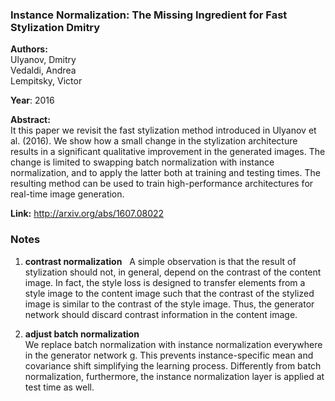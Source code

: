### Instance Normalization: The Missing Ingredient for Fast Stylization Dmitry
**Authors:**  
Ulyanov, Dmitry  
Vedaldi, Andrea  
Lempitsky, Victor  

**Year**: 2016  
  
**Abstract:**  
It this paper we revisit the fast stylization method introduced in Ulyanov et al. (2016). We show how a small change in the stylization architecture results in a significant qualitative improvement in the generated images. The change is limited to swapping batch normalization with instance normalization, and to apply the latter both at training and testing times. The resulting method can be used to train high-performance architectures for real-time image generation.   

**Link:** http://arxiv.org/abs/1607.08022   

### Notes
1. **contrast normalization**  
A simple observation is that the result of stylization should not, in general, depend on the contrast of the content image. In fact, the style loss is designed to transfer elements from a style image to the content image such that the contrast of the stylized image is similar to the contrast of the style image. Thus, the generator network should discard contrast information in the content image.  

2. **adjust batch normalization**  
We replace batch normalization with instance normalization everywhere in the generator network g. This prevents instance-specific mean and covariance shift simplifying the learning process. Differently from batch normalization, furthermore, the instance normalization layer is applied at test time as well.  
